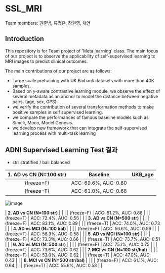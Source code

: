 # SSL_MRI

Team members: 권준범, 류명훈, 장원영, 채연 

## Introduction

This repository is for Team project of 'Meta learning' class.
The main focus of our project is to observe the applicability of self-supervised learning to MRI images to predict clinical outcomes.

The main contributions of our project are as follows:
- Large scale pretraining with UK Biobank datasets with more than 40K samples.
- Based on y-aware contrastive learning module, we observe the effect of several metadata as an anchor to model the distance between negative pairs. (age, sex, GPS) 
- we verify the contribution of several transformation methods to make positive samples in self supervised learning.
- we compare the performances of famous baseline models such as Simclr, Moco, Model Genesis.
- we develop new framework that can integrate the self-supervised learning process with multi-task learning


## ADNI Supervised Learning Test 결과
- str: stratified / bal: balanced  

| **1. AD vs CN (N=100 str)** | Baseline | UKB_age |
| :---: | :---: | :---: |
| (freeze=F) | ACC: 69.6%, AUC: 0.80 |  | 
| (freeze=T) | ACC: 61.0%, AUC: 0.68 |  | 
![image](https://user-images.githubusercontent.com/64460370/171373516-667f11dd-f4e2-44af-ace5-fea17f7ef142.png)

| **2. AD vs CN (N=100 str)** |  |  |
| (freeze=F) | ACC: 81.2%, AUC: 0.86 |  | 
| (freeze=T) | ACC: 72.4%, AUC: 0.56 |  | 
| **3. AD vs CN (N=500 str)** |  |  |
| (freeze=F) | ACC: 83.1%, AUC: 0.89 |  | 
| (freeze=T) | ACC: 74.0%, AUC: 0.73 |  | 
| **4. AD vs MCI (N=100 bal)** |  |  |
| (freeze=F) | ACC: 56.6%, AUC: 0.59 |  | 
| (freeze=T) | ACC: 56.9%, AUC: 0.58 |  | 
| **5. AD vs MCI (N=100 str)** |  |  |
| (freeze=F) | ACC: 73.3%, AUC: 0.66 |  | 
| (freeze=T) | ACC: 73.7%, AUC: 0.51 |  | 
| **6. AD vs MCI (N=500 str)** |  |  |
| (freeze=F) | ACC: 75.1%, AUC: 0.75 |  | 
| (freeze=T) | ACC: 73.6%, AUC: 0.62 |  | 
| **7. MCI vs CN (N=100 str/bal)** |  |  |
| (freeze=F) | ACC: 53.0%, AUC: 0.62 |  | 
| (freeze=T) | ACC: 47.0%, AUC: 0.43 |  | 
| **8. MCI vs CN (N=500 str/bal)** |  |  |
| (freeze=F) | ACC: 61.1%, AUC: 0.64 |  | 
| (freeze=T) | ACC: 55.6%, AUC: 0.58 |  | 

